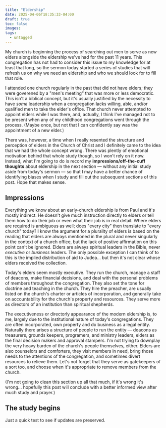 ```yaml
---
title: "Eldership"
date: 2025-04-06T18:35:33-04:00
draft: true
toc: false
images:
tags:
  - untagged
---
```

My church is beginning the process of searching out men to serve as new elders alongside the eldership we've had for the past 11 years. This congregation has not had to consider this issue to my knowledge for at least that long, so the sermon today started a series of studies that will refresh us on why we need an eldership and who we should look for to fill that role.

I attended one church regularly in the past that did not have elders; they were goverened by a "men's meeting" that was more or less democratic. This isn't a biblical concept, but it's usually justified by the necessity to have _some_ leadership when a congregation lacks willing, able, and/or qualified men to take the elder's office. That church never attempted to appoint elders while I was there, and, actually, I think I've managed not to be present when any of my childhood congregations went through the process. (Maybe once, but not that I can confidently say was the appointment of a new elder.)

There was, however, a time when I really resented the structure and perception of elders in the Church of Christ and I definitely came to the idea that we had the whole concept wrong. There was plently of emotional motivation behind that whole study though, so I won't rely on it now. Instead, what I'm going to do is record my **impressions/off-the-cuff thoughts** about eldership in the next section — without any initial study aside from today's sermon — so that I may have a better chance of identifying biases when I study and fill out the subsequent sections of this post. Hope that makes sense.

## Impressions

Everything we know about an early-church eldership is from Paul and it's mostly indirect. He doesn't give much instruction directly to elders or tell them how to do their job or even what their job is in real detail. Where elders are required is ambiguous as well; does "every city" then translate to "every church" today? I know the argument for a plurality of elders is based on the reading that elders are always mentioned in the plural and never singularly in the context of a church office, but the lack of postive affirmation on this point can't be ignored. Elders are always spiritual leaders in the Bible, never _executive_ or _business_ leaders. The only possible exception I can think of to this is the implied distribution of aid to Judea... but then it's not clear whose elders received the collection.

Today's elders seem mostly executive. They run the church, manage a staff of deacons, make financial decisions, and deal with the personal problems of members throughout the congregation. They also set the tone for doctrine and teaching in the church. They hire the preacher, are usually listed on the church's charter or articles of incorporation, and generally take on accountability for the church's property and resources. They serve more as directors of an institution than spiritual shepherds.

The executiveness or directorly appearance of the modern eldership is, to me, largely due to the institutional nature of today's congregations. They are often incorporated, own property and do business as a legal entity. Naturally there arises a structure of people to run the entity — deacons as treasurers, grounds keepers, programers, and ministry leaders, elders as the final decision makers and approval stampers. I'm not trying to downplay the very heavy burden of the church's people themselves, either. Elders are also counselors and comforters, they visit members in need, bring those needs to the attentions of the congregation, and sometimes divert resources to relieve them. Let's not forget that they serve as gatekeepers of a sort too, and choose when it's appropriate to remove members from the church.

(I'm not going to clean this section up all that much, if it's wrong it's wrong... hopefully this post will conclude with a better informed view after much study and prayer.)

## The study begins

Just a quick test to see if updates are preserved.